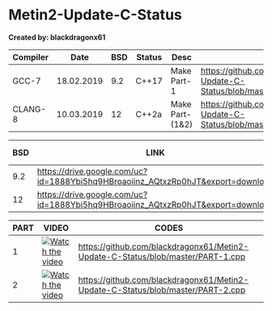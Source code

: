 # Metin2-Update-C-Status
**Created by: blackdragonx61**

| Compiler | Date       | BSD | Status | Desc            | Packages                                                                           |
|----------|------------|-----|--------|-----------------|------------------------------------------------------------------------------------|
| GCC-7    | 18.02.2019 | 9.2 | C++17  | Make Part-1     | https://github.com/blackdragonx61/Metin2-Update-C-Status/blob/master/Packages(9.2) |
| CLANG-8  | 10.03.2019 | 12  | C++2a  | Make Part-(1&2) | https://github.com/blackdragonx61/Metin2-Update-C-Status/blob/master/Packages(12)  |

| BSD | LINK                                                                             | Archive PW | Root PW |
|-----|----------------------------------------------------------------------------------|----------|---------|
| 9.2 | https://drive.google.com/uc?id=1888Ybi5hq9HBroaoiinz_AQtxzRp0hJT&export=download | black    | dev     |
| 12  | https://drive.google.com/uc?id=1888Ybi5hq9HBroaoiinz_AQtxzRp0hJT&export=download | black    | black   |

| PART | VIDEO                                       | CODES                                                                           |
|------|---------------------------------------------|---------------------------------------------------------------------------------|
| 1    | [![Watch the video](https://img.youtube.com/vi/1XgaCOmdU6I/maxresdefault.jpg)](https://www.youtube.com/watch?v=1XgaCOmdU6I) | https://github.com/blackdragonx61/Metin2-Update-C-Status/blob/master/PART-1.cpp |
| 2    | [![Watch the video](https://img.youtube.com/vi/1XgaCOmdU6I/maxresdefault.jpg)](https://www.youtube.com/watch?v=1XgaCOmdU6I) | https://github.com/blackdragonx61/Metin2-Update-C-Status/blob/master/PART-2.cpp |
